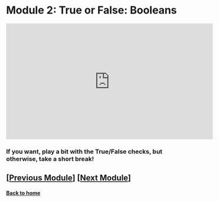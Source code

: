 # Module 2: True or False: Booleans 

<iframe width="560" height="315" src="https://www.youtube.com/embed/OYJlh1ztyME?si=FdFS0DgK23E5DQhl" title="YouTube video player" frameborder="0" allow="accelerometer; autoplay; clipboard-write; encrypted-media; gyroscope; picture-in-picture; web-share" referrerpolicy="strict-origin-when-cross-origin" allowfullscreen></iframe>

### If you want, play a bit with the True/False checks, but otherwise, take a short break!


## \[[Previous Module](./module1.md)\] \[[Next Module](./module3.md)\]


#### [Back to home](../index.md)
